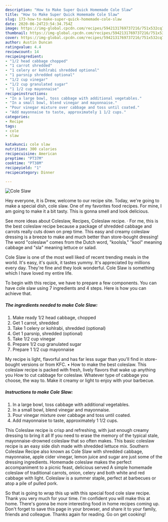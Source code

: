 ```yaml
---
description: "How to Make Super Quick Homemade Cole Slaw"
title: "How to Make Super Quick Homemade Cole Slaw"
slug: 173-how-to-make-super-quick-homemade-cole-slaw
date: 2020-06-24T23:54:34.754Z
image: https://img-global.cpcdn.com/recipes/5942131769737216/751x532cq70/cole-slaw-recipe-main-photo.jpg
thumbnail: https://img-global.cpcdn.com/recipes/5942131769737216/751x532cq70/cole-slaw-recipe-main-photo.jpg
cover: https://img-global.cpcdn.com/recipes/5942131769737216/751x532cq70/cole-slaw-recipe-main-photo.jpg
author: Austin Duncan
ratingvalue: 4.4
reviewcount: 14
recipeingredient:
- "1/2 head cabbage chopped"
- "1 carrot shredded"
- "1 celery or kohlrabi shredded optional"
- "1 parsnip shredded optional"
- "1/2 cup vinegar"
- "1/2 cup granulated sugar"
- "1 1/2 cup mayonnaise"
recipeinstructions:
- "In a large bowl, toss cabbage with additional vegetables."
- "In a small bowl, blend vinegar and mayonnaise."
- "Pour vinegar mixture over cabbage and toss until coated."
- "Add mayonnaise to taste, approximately 1 1/2 cups."
categories:
- Recipe
tags:
- cole
- slaw

katakunci: cole slaw 
nutrition: 300 calories
recipecuisine: American
preptime: "PT37M"
cooktime: "PT38M"
recipeyield: "1"
recipecategory: Dinner

---
```



![Cole Slaw](https://img-global.cpcdn.com/recipes/5942131769737216/751x532cq70/cole-slaw-recipe-main-photo.jpg)

Hey everyone, it is Drew, welcome to our recipe site. Today, we're going to make a special dish, cole slaw. One of my favorites food recipes. For mine, I am going to make it a bit tasty. This is gonna smell and look delicious.

See more ideas about Coleslaw, Recipes, Coleslaw recipe. · For me, this is the best coleslaw recipe because a package of shredded cabbage and carrots really cuts down on prep time. This easy and creamy coleslaw dressing is a breeze to make and much better than store-bought dressing! The word &#34;coleslaw&#34; comes from the Dutch word, &#34;koolsla,&#34; &#34;kool&#34; meaning cabbage and &#34;sla&#34; meaning lettuce or salad.

Cole Slaw is one of the most well liked of recent trending meals in the world. It's easy, it's quick, it tastes yummy. It's appreciated by millions every day. They're fine and they look wonderful. Cole Slaw is something which I have loved my entire life.


To begin with this recipe, we have to prepare a few components. You can have cole slaw using 7 ingredients and 4 steps. Here is how you can achieve that.

<!--inarticleads1-->

##### The ingredients needed to make Cole Slaw:

1. Make ready 1/2 head cabbage, chopped
1. Get 1 carrot, shredded
1. Take 1 celery or kohlrabi, shredded (optional)
1. Get 1 parsnip, shredded (optional)
1. Take 1/2 cup vinegar
1. Prepare 1/2 cup granulated sugar
1. Prepare 1 1/2 cup mayonnaise


My recipe is light, flavorful and has far less sugar than you&#39;ll find in store-bought versions or from KFC. • How to make the best coleslaw. This coleslaw recipe is packed with fresh, lively flavors that wake up anything you How to cut cabbage for coleslaw. Whatever type of cabbage you choose, the way to. Make it creamy or light to enjoy with your barbecue. 

<!--inarticleads2-->

##### Instructions to make Cole Slaw:

1. In a large bowl, toss cabbage with additional vegetables.
1. In a small bowl, blend vinegar and mayonnaise.
1. Pour vinegar mixture over cabbage and toss until coated.
1. Add mayonnaise to taste, approximately 1 1/2 cups.


This Coleslaw recipe is crisp and refreshing, with just enough creamy dressing to bring it all If you need to erase the memory of the typical stale, mayonnaise-drowned coleslaw that so often makes. This basic coleslaw recipe is an easy side dish made with shredded lettuce mix. Southern Coleslaw Recipe also known as Cole Slaw with shredded cabbage, mayonnaise, apple cider vinegar, lemon juice and sugar are just some of the dressing ingredients. Homemade coleslaw makes the perfect accompaniment to a picnic feast, delicious served A simple homemade coleslaw of traditional carrots, onion, celery and both white and red cabbage with light. Coleslaw is a summer staple, perfect at barbecues or atop a pile of pulled pork. 

So that is going to wrap this up with this special food cole slaw recipe. Thank you very much for your time. I'm confident you will make this at home. There's gonna be more interesting food in home recipes coming up. Don't forget to save this page in your browser, and share it to your family, friends and colleague. Thanks again for reading. Go on get cooking!
